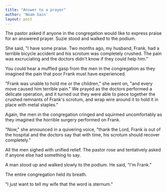 ```yaml
---
title: "Answer to a prayer"
author: 'Noam Sain'
layout: post
---
```


The pastor asked if anyone in the congregation would like to express praise for an answered prayer. Suzie stood and walked to the podium.

She said, "I have some praise. Two months ago, my husband, Frank, had a terrible bicycle accident and his scrotum was completely crushed. The pain was excruciating and the doctors didn't know if they could help him."

You could hear a muffled gasp from the men in the congregation as they imagined the pain that poor Frank must have experienced.

"Frank was unable to hold me or the children," she went on, "and every move caused him terrible pain." We prayed as the doctors performed a delicate operation, and it turned out they were able to piece together the crushed remnants of Frank's scrotum, and wrap wire around it to hold it in place with metal staples."

Again, the men in the congregation cringed and squirmed uncomfortably as they imagined the horrible surgery performed on Frank.

"Now," she announced in a quivering voice, "thank the Lord, Frank is out of the hospital and the doctors say that with time, his scrotum should recover completely."

All the men sighed with unified relief. The pastor rose and tentatively asked if anyone else had something to say.

A man stood up and walked slowly to the podium. He said, "I'm Frank."

The entire congregation held its breath.

"I just want to tell my wife that the word is sternum."